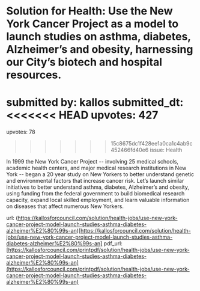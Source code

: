 # Solution for Health: Use the New York Cancer Project as a model to launch studies on asthma, diabetes, Alzheimer’s and obesity, harnessing our City’s biotech and hospital resources. #

submitted by: kallos
submitted_dt: 
<<<<<<< HEAD
upvotes: 427
=======
upvotes: 78
>>>>>>> 15c8675dc1f428ee1a0ca1c4ab9c452466fd40e6
issue: Health

In 1999 the New York Cancer Project -- involving 25 medical schools, academic health centers, and major medical research institutions in New York -- began a 20 year study on New Yorkers to better understand genetic and environmental factors that increase cancer risk. Let’s launch similar initiatives to better understand asthma, diabetes, Alzheimer’s and obesity, using funding from the federal government to build biomedical research capacity, expand local skilled employment, and learn valuable information on diseases that affect numerous New Yorkers.

url: (https://kallosforcouncil.com/solution/health-jobs/use-new-york-cancer-project-model-launch-studies-asthma-diabetes-alzheimer%E2%80%99s-an)[https://kallosforcouncil.com/solution/health-jobs/use-new-york-cancer-project-model-launch-studies-asthma-diabetes-alzheimer%E2%80%99s-an]
pdf_url: [https://kallosforcouncil.com/printpdf/solution/health-jobs/use-new-york-cancer-project-model-launch-studies-asthma-diabetes-alzheimer%E2%80%99s-an](https://kallosforcouncil.com/printpdf/solution/health-jobs/use-new-york-cancer-project-model-launch-studies-asthma-diabetes-alzheimer%E2%80%99s-an)